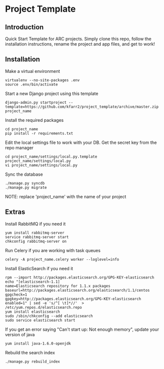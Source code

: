 # Project Template

## Introduction

Quick Start Template for ARC projects.
Simply clone this repo, follow the installation instructions, rename the project and app files, and get to work!

## Installation

Make a virtual environment

    virtualenv --no-site-packages .env
    source .env/bin/activate

Start a new Django project using this template

    django-admin.py startproject --template=https://github.com/kfarr2/project_template/archive/master.zip project_name

Install the required packages

    cd project_name
    pip install -r requirements.txt

Edit the local settings file to work with your DB. Get the secret key from the repo manager

    cd project_name/settings/local.py.template project_name/settings/local.py
    vi project_name/settings/local.py

Sync the database

    ./manage.py syncdb
    ./manage.py migrate

NOTE: replace 'project_name' with the name of your project

## Extras

Install RabbitMQ if you need it

    yum install rabbitmq-server
    service rabbitmq-server start
    chkconfig rabbitmq-server on

Run Celery if you are working with task queues

    celery -A project_name.celery worker --loglevel=info

Install ElasticSearch if you need it

    rpm --import http://packages.elasticsearch.org/GPG-KEY-elasticsearch
    echo "[elasticsearch-1.1]
    name=Elasticsearch repository for 1.1.x packages
    baseurl=http://packages.elasticsearch.org/elasticsearch/1.1/centos
    gpgcheck=1
    gpgkey=http://packages.elasticsearch.org/GPG-KEY-elasticsearch
    enabled=1" | sed -e 's/^[ \t]*//'  > /etc/yum.repos.d/elasticsearch.repo
    yum install elasticsearch
    sudo /sbin/chkconfig --add elasticsearch
    sudo service elasticsearch start

If you get an error saying "Can't start up: Not enough memory", update your version of java

    yum install java-1.6.0-openjdk

Rebuild the search index

    ./manage.py rebuild_index
